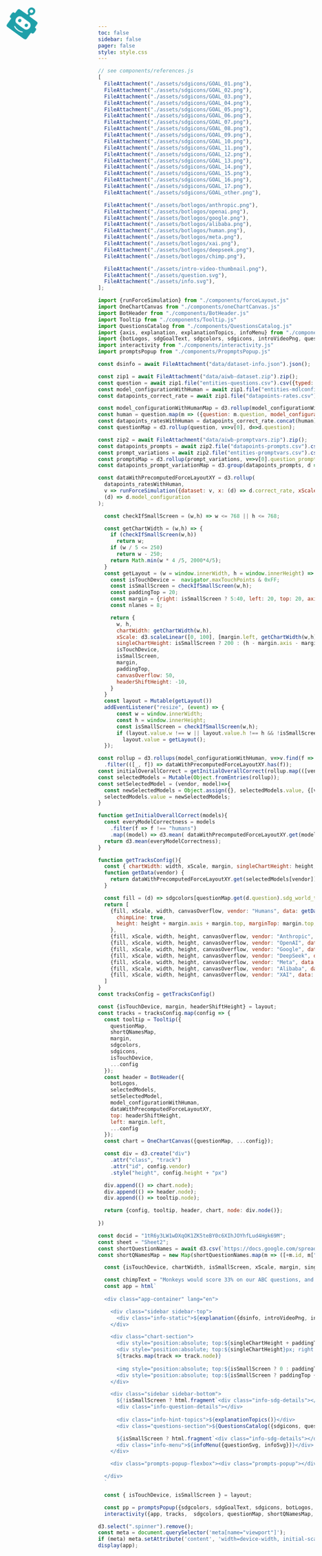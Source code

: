 ```yaml
---
toc: false
sidebar: false
pager: false
style: style.css
---
```



  <style>
  .spinner {
    animation: spin 0.5s linear infinite;
    position: absolute;
    left: 20px;
    top: 20px;
  }
  @keyframes spin {
    100% { transform: rotate(360deg); }
  }
</style>
<svg class="spinner" width="75" height="75" viewBox="0 0 75 75">
  <g transform="translate(0,0)">
    <path style="fill:#1fa0a9;fill-opacity:1"
      d="m 11.930796,72.662349 c -2.6320879,-0.87117 -2.7342999,-1.31763 -2.7342999,-11.94331 0,-9.80462 0.140173,-8.99878 -1.5875,-9.12634 -3.857461,-0.2848 -4.321528,-1.07474 -4.321528,-7.3562 0,-6.24303 0.718347,-7.40833 4.566844,-7.40833 1.348239,0 1.342184,0.0248 1.342184,-5.48962 0,-5.24582 0.08788,-5.80144 1.0993199,-6.9505 1.297386,-1.4739 0.553951,-1.39034 13.276374,-1.49231 11.288894,-0.0905 11.288894,-0.0905 11.338794,-1.86556 0.0563,-2.00323 0.24421,-1.7204 -1.725599,-2.59755 -5.467986,-2.43488 -5.527388,-12.9197902 -0.08746,-15.4380902 0.484663,-0.22437 1.010003,-0.47669 1.167403,-0.56072 0.72095,-0.38485 3.12764,-0.58925 4.5574,-0.38705 3.44649,0.48739 5.47157,2.17135 6.77857,5.63671 0.3994,1.05895 0.39924,5.0199902 -2.4e-4,6.0782702 -0.97662,2.58722 -3.03921,4.89837 -4.37155,4.89837 -0.77814,0 -1.16502,0.69397 -1.16254,2.08537 0.004,2.40752 -1.48509,2.12316 11.43714,2.18363 12.52973,0.0586 11.89755,-0.005 13.09047,1.31519 1.17098,1.2958 1.12908,1.05208 1.19262,6.93764 0.0646,5.98698 -0.0213,5.63938 1.39462,5.64352 3.78087,0.0111 4.63274,1.37549 4.63274,7.42028 0,5.86241 -0.90324,7.39144 -4.37224,7.4015 -1.78567,0.005 -1.60003,-1.03599 -1.66191,9.32038 -0.0814,13.63075 3.71373,12.02541 -28.37719,12.0034 -22.377106,-0.0154 -24.670113,-0.0431 -25.472418,-0.30868 z m 29.721258,-7.05328 c 2.97116,-0.47374 7.34343,-2.0713 7.7505,-2.83191 0.74132,-1.38518 -0.60127,-2.09235 -2.45813,-1.29475 -0.33994,0.14602 -0.77682,0.33223 -0.97084,0.41379 -4.81132,2.02257 -12.5964,1.9826 -17.377275,-0.0892 -3.230393,-1.3999 -4.755929,0.44885 -1.638372,1.98549 1.32808,0.65462 3.088141,1.25792 3.669809,1.25792 0.15757,0 0.658594,0.1128 1.113385,0.25066 1.897353,0.57514 7.201683,0.73999 9.910923,0.30802 z m 8.73393,-12.07196 c 7.58842,-2.52062 8.49695,-14.22055 1.40112,-18.04336 -1.5467,-0.83326 -2.16039,-0.87044 -14.36839,-0.87044 -10.633465,0 -11.637743,0.0254 -12.611801,0.31869 -3.530799,1.06322 -4.996715,2.73627 -6.075254,6.93372 -1.119904,4.35843 0.984947,9.32809 4.709579,11.11957 2.00725,0.96545 24.318716,1.4141 26.944746,0.54182 z m -23.307231,-5.59017 c -3.731906,-0.57562 -3.711394,-6.95228 0.02416,-7.51246 2.92752,-0.43901 4.570723,0.92784 4.570723,3.80202 0,2.93662 -1.541496,4.1814 -4.594887,3.71044 z m 18.894831,0.006 c -3.70935,-0.6298 -3.68235,-6.96583 0.032,-7.52283 2.87166,-0.43064 4.64225,1.01836 4.64225,3.79905 0,2.8396 -1.73608,4.22265 -4.6743,3.72378 z m -6.83586,-33.62109 c 2.63045,-1.09908 2.83979,-5.5293602 0.3293,-6.9692702 -3.95777,-2.27001 -7.93042,2.6410402 -5.00292,6.1846702 0.82549,0.99923 3.2042,1.39856 4.67362,0.7846 z"
    />
  </g>
</svg>



```js IMAGE IMPORTS
// see components/references.js
[
  FileAttachment("./assets/sdgicons/GOAL_01.png"),
  FileAttachment("./assets/sdgicons/GOAL_02.png"),
  FileAttachment("./assets/sdgicons/GOAL_03.png"),
  FileAttachment("./assets/sdgicons/GOAL_04.png"),
  FileAttachment("./assets/sdgicons/GOAL_05.png"),
  FileAttachment("./assets/sdgicons/GOAL_06.png"),
  FileAttachment("./assets/sdgicons/GOAL_07.png"),
  FileAttachment("./assets/sdgicons/GOAL_08.png"),
  FileAttachment("./assets/sdgicons/GOAL_09.png"),
  FileAttachment("./assets/sdgicons/GOAL_10.png"),
  FileAttachment("./assets/sdgicons/GOAL_11.png"),
  FileAttachment("./assets/sdgicons/GOAL_12.png"),
  FileAttachment("./assets/sdgicons/GOAL_13.png"),
  FileAttachment("./assets/sdgicons/GOAL_14.png"),
  FileAttachment("./assets/sdgicons/GOAL_15.png"),
  FileAttachment("./assets/sdgicons/GOAL_16.png"),
  FileAttachment("./assets/sdgicons/GOAL_17.png"),
  FileAttachment("./assets/sdgicons/GOAL_other.png"),

  FileAttachment("./assets/botlogos/anthropic.png"),
  FileAttachment("./assets/botlogos/openai.png"),
  FileAttachment("./assets/botlogos/google.png"),
  FileAttachment("./assets/botlogos/alibaba.png"),
  FileAttachment("./assets/botlogos/human.png"),
  FileAttachment("./assets/botlogos/meta.png"),
  FileAttachment("./assets/botlogos/xai.png"),
  FileAttachment("./assets/botlogos/deepseek.png"),
  FileAttachment("./assets/botlogos/chimp.png"),

  FileAttachment("./assets/intro-video-thumbnail.png"),
  FileAttachment("./assets/question.svg"),
  FileAttachment("./assets/info.svg"),
];
```
```js
import {runForceSimulation} from "./components/forceLayout.js"
import OneChartCanvas from "./components/oneChartCanvas.js"
import BotHeader from "./components/BotHeader.js"
import Tooltip from "./components/Tooltip.js"
import QuestionsCatalog from "./components/QuestionsCatalog.js"
import {axis, explanation, explanationTopics, infoMenu} from "./components/Misc.js"
import {botLogos, sdgGoalText, sdgcolors, sdgicons, introVideoPng, questionSvg, infoSvg} from "./components/references.js"
import interactivity from "./components/interactivity.js"
import promptsPopup from "./components/PropmptsPopup.js"
```

```js DATA
const dsinfo = await FileAttachment("data/dataset-info.json").json();

const zip1 = await FileAttachment("data/aiwb-dataset.zip").zip();
const question = await zip1.file("entities-questions.csv").csv({typed: true});
const model_configurationWithHuman = await zip1.file("entities-mdlconfigs.csv").csv({typed: true});
const datapoints_correct_rate = await zip1.file("datapoints-rates.csv").csv({typed: true});

const model_configurationWithHumanMap = d3.rollup(model_configurationWithHuman, v=>v[0], d=>d.model_configuration)
const human = question.map(m => ({question: m.question, model_configuration: "humans", correct_rate: 100-(+m.human_wrong_percentage)}))
const datapoints_ratesWithHuman = datapoints_correct_rate.concat(human);
const questionMap = d3.rollup(question, v=>v[0], d=>d.question);

```

```js
const zip2 = await FileAttachment("data/aiwb-promptvars.zip").zip();
const datapoints_prompts = await zip2.file("datapoints-prompts.csv").csv({typed: true});
const prompt_variations = await zip2.file("entities-promptvars.csv").csv({typed: true});
const promptsMap = d3.rollup(prompt_variations, v=>v[0].question_prompt_template, d=>d.prompt_variation);
const datapoints_prompt_variationMap = d3.group(datapoints_prompts, d => d.model_configuration, d=>d.question)
```

```js
const dataWithPrecomputedForceLayoutXY = d3.rollup(
  datapoints_ratesWithHuman,
  v => runForceSimulation({dataset: v, x: (d) => d.correct_rate, xScale: layout.xScale, ticks: 10}),
  (d) => d.model_configuration
);
```


```js
  const checkIfSmallScreen = (w,h) => w <= 768 || h <= 768;

  const getChartWidth = (w,h) => {
    if (checkIfSmallScreen(w,h))
      return w;
    if (w / 5 <= 250)
      return w - 250;
    return Math.min(w * 4 /5, 2000*4/5);
  }
  const getLayout = (w = window.innerWidth, h = window.innerHeight) => {
    const isTouchDevice =  navigator.maxTouchPoints & 0xFF;
    const isSmallScreen = checkIfSmallScreen(w,h);
    const paddingTop = 20;
    const margin = {right: isSmallScreen ? 5:40, left: 20, top: 20, axis: 25};
    const nlanes = 8;

    return {
      w, h,
      chartWidth: getChartWidth(w,h),
      xScale: d3.scaleLinear([0, 100], [margin.left, getChartWidth(w,h) - margin.right - margin.left]),
      singleChartHeight: isSmallScreen ? 200 : (h - margin.axis - margin.top - paddingTop)/nlanes - 1,
      isTouchDevice,
      isSmallScreen,
      margin,
      paddingTop,
      canvasOverflow: 50,
      headerShiftHeight: -10,
    }
  }
  const layout = Mutable(getLayout())
  addEventListener("resize", (event) => {
      const w = window.innerWidth;
      const h = window.innerHeight;
      const isSmallScreen = checkIfSmallScreen(w,h);
      if (layout.value.w !== w || layout.value.h !== h && !isSmallScreen || layout.value.isSmallScreen !== isSmallScreen)
        layout.value = getLayout();
  });

```

```js
const rollup = d3.rollups(model_configurationWithHuman, v=>v.find(f => f["is--latest_model"])?.model_configuration, d => d.vendor)
  .filter(([_, f]) => dataWithPrecomputedForceLayoutXY.has(f));
const initialOverallCorrect = getInitialOverallCorrect(rollup.map(([vendor, model]) => model));
const selectedModels = Mutable(Object.fromEntries(rollup));
const setSelectedModel = (vendor, model)=>{
  const newSelectedModels = Object.assign({}, selectedModels.value, {[vendor]: model});
  selectedModels.value = newSelectedModels;
}
```

```js
function getInitialOverallCorrect(models){
  const everyModelCorrectness = models
    .filter(f => f !== "humans")
    .map((model) => d3.mean( dataWithPrecomputedForceLayoutXY.get(model), d => d.correct_rate) );
  return d3.mean(everyModelCorrectness);
}
```

```js 
function getTracksConfig(){
  const { chartWidth: width, xScale, margin, singleChartHeight: height, canvasOverflow } = layout;
  function getData(vendor) {
    return dataWithPrecomputedForceLayoutXY.get(selectedModels[vendor])
  }

  const fill = (d) => sdgcolors[questionMap.get(d.question).sdg_world_topics];
  return [
    {fill, xScale, width, canvasOverflow, vendor: "Humans", data: getData("Humans"), averageMarkColor: "#333",
      chimpLine: true,
      height: height + margin.axis + margin.top, marginTop: margin.top, marginBottom: margin.axis
    },
    {fill, xScale, width, height, canvasOverflow, vendor: "Anthropic", data: getData("Anthropic"), spellOutAverage: true},
    {fill, xScale, width, height, canvasOverflow, vendor: "OpenAI", data: getData("OpenAI")},
    {fill, xScale, width, height, canvasOverflow, vendor: "Google", data: getData("Google")},
    {fill, xScale, width, height, canvasOverflow, vendor: "DeepSeek", data: getData("DeepSeek")},
    {fill, xScale, width, height, canvasOverflow, vendor: "Meta", data: getData("Meta")},
    {fill, xScale, width, height, canvasOverflow, vendor: "Alibaba", data: getData("Alibaba")},
    {fill, xScale, width, height, canvasOverflow, vendor: "XAI", data: getData("XAI")},
  ]
}
const tracksConfig = getTracksConfig()
```


```js
const {isTouchDevice, margin, headerShiftHeight} = layout;
const tracks = tracksConfig.map(config => {
  const tooltip = Tooltip({
    questionMap,
    shortQNamesMap,
    margin,
    sdgcolors,
    sdgicons,
    isTouchDevice,
    ...config
  });
  const header = BotHeader({
    botLogos, 
    selectedModels, 
    setSelectedModel,
    model_configurationWithHuman, 
    dataWithPrecomputedForceLayoutXY, 
    top: headerShiftHeight, 
    left: margin.left, 
    ...config
  });
  const chart = OneChartCanvas({questionMap, ...config});

  const div = d3.create("div")
    .attr("class", "track")
    .attr("id", config.vendor)
    .style("height", config.height + "px")

  div.append(() => chart.node);
  div.append(() => header.node);
  div.append(() => tooltip.node);

  return {config, tooltip, header, chart, node: div.node()};
  
})
```

```js
const docid = "1tR6y3LW1wDXqOK1ZK5teBY0c6XIhJOYhfLud4Hgk69M";
const sheet = "Sheet2";
const shortQuestionNames = await d3.csv(`https://docs.google.com/spreadsheets/d/${docid}/gviz/tq?tqx=out:csv&sheet=${sheet}&cache=${new Date()}`)
const shortQNamesMap = new Map(shortQuestionNames.map(m => ([+m.id, m["short_title"]])));

```


```js
  const {isTouchDevice, chartWidth, isSmallScreen, xScale, margin, singleChartHeight, headerShiftHeight, paddingTop} = layout;

  const chimpText = "Monkeys would score 33% on our ABC questions, and humans do worse"
  const app = html`
  
  <div class="app-container" lang="en">

    <div class="sidebar sidebar-top"> 
      <div class="info-static">${explanation({dsinfo, introVideoPng, initialOverallCorrect})}</div>
    </div>

    <div class="chart-section">
      <div style="position:absolute; top:${singleChartHeight + paddingTop}px; left:0;" class="xaxis">${axis(xScale, chartWidth)}</div>
      <div style="position:absolute; top:${singleChartHeight}px; right:${margin.right}px;" class="xaxistext">CORRECT ANSWERS</div>
      ${tracks.map(track => track.node)}
      
      <img style="position:absolute; top:${isSmallScreen ? 0 : paddingTop - 10}px; left:calc(35% + ${isSmallScreen ? "70px" : "0px"}); width:60px" src="${botLogos["Chimp"].src}"/>
      <div style="position:absolute; top:${isSmallScreen ? paddingTop + 30 : paddingTop}px; left:calc(35% + 70px); color:#FFCB34">${chimpText}</div>
    </div>

    <div class="sidebar sidebar-bottom"> 
      ${!isSmallScreen ? html.fragment`<div class="info-sdg-details"></div>` : ``}
      <div class="info-question-details"></div>
      
      <div class="info-hint-topics">${explanationTopics()}</div>
      <div class="questions-section">${QuestionsCatalog({sdgicons, question, sdgcolors})}</div>

      ${isSmallScreen ? html.fragment`<div class="info-sdg-details"></div>` : ``}
      <div class="info-menu">${infoMenu({questionSvg, infoSvg})}</div>
    </div>

    <div class="prompts-popup-flexbox"><div class="prompts-popup"></div></div>

  </div>
  `
```


```js
  const { isTouchDevice, isSmallScreen } = layout;

  const pp = promptsPopup({sdgcolors, sdgGoalText, sdgicons, botLogos, model_configurationWithHumanMap, questionMap, datapoints_prompt_variationMap, model_configurationWithHuman, selectedModels, promptsMap})
  interactivity({app, tracks,  sdgcolors, questionMap, shortQNamesMap, sdgicons, sdgGoalText, selectedModels, promptsPopup: pp, isTouchDevice, isSmallScreen});
```


```js
d3.select(".spinner").remove();
const meta = document.querySelector('meta[name="viewport"]');
if (meta) meta.setAttribute('content', 'width=device-width, initial-scale=1, user-scalable=yes');
display(app);
```
